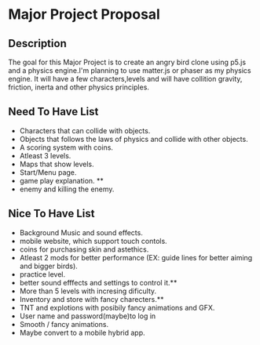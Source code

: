 # Major Project Proposal

## Description
The goal for this Major Project is to create an angry bird clone using p5.js and a physics engine.I'm planning to use matter.js or phaser as my physics engine. It will have a few characters,levels and will have collition gravity, friction, inerta and other physics principles.

## Need To Have List
- Characters that can collide with objects.
- Objects that  follows the laws of physics and collide with other objects.
- A scoring system with coins.
- Atleast 3 levels.
- Maps that show levels.
- Start/Menu page.
- game play explanation. **
- enemy and killing the enemy.

## Nice To Have List 
- Background Music and sound effects.
- mobile website, which support touch contols.
- coins for purchasing skin and astethics.
- Atleast 2 mods for better performance (EX: guide lines for better aiming and bigger birds).
- practice level.
- better sound efffects and settings to control it.**
- More than 5 levels with incresing dificulty.
- Inventory and store with fancy charecters.**
- TNT and explotions with posibily fancy animations and GFX.
- User name and password(maybe)to log in
- Smooth / fancy animations.
- Maybe convert to a mobile hybrid app.